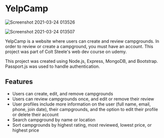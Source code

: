 # YelpCamp
![Screenshot 2021-03-24 013526](https://user-images.githubusercontent.com/47938387/112210902-4565e280-8c41-11eb-95c8-4e5da8ca77d5.png)

![Screenshot 2021-03-24 013507](https://user-images.githubusercontent.com/47938387/112210908-46970f80-8c41-11eb-969f-ee8b54487049.png)

YelpCamp is a website where users can create and review campgrounds. In order to review or create a campground, you must have an account. This project was part of Colt Steele's web dev course on udemy.  

This project was created using Node.js, Express, MongoDB, and Bootstrap. Passport.js was used to handle authentication.  

## Features
* Users can create, edit, and remove campgrounds
* Users can review campgrounds once, and edit or remove their review
* User profiles include more information on the user (full name, email, phone, join date), their campgrounds, and the option to edit their profile or delete their account
* Search campground by name or location
* Sort campgrounds by highest rating, most reviewed, lowest price, or highest price
